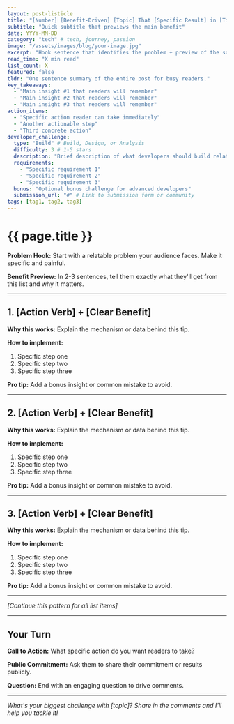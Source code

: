 ```yaml
---
layout: post-listicle
title: "[Number] [Benefit-Driven] [Topic] That [Specific Result] in [Timeframe]"
subtitle: "Quick subtitle that previews the main benefit"
date: YYYY-MM-DD
category: "tech" # tech, journey, passion
image: "/assets/images/blog/your-image.jpg"
excerpt: "Hook sentence that identifies the problem + preview of the solution in 1-2 sentences."
read_time: "X min read"
list_count: X
featured: false
tldr: "One sentence summary of the entire post for busy readers."
key_takeaways:
  - "Main insight #1 that readers will remember"
  - "Main insight #2 that readers will remember"
  - "Main insight #3 that readers will remember"
action_items:
  - "Specific action reader can take immediately"
  - "Another actionable step"
  - "Third concrete action"
developer_challenge:
  type: "Build" # Build, Design, or Analysis
  difficulty: 3 # 1-5 stars
  description: "Brief description of what developers should build related to your post topic."
  requirements:
    - "Specific requirement 1"
    - "Specific requirement 2"
    - "Specific requirement 3"
  bonus: "Optional bonus challenge for advanced developers"
  submission_url: "#" # Link to submission form or community
tags: [tag1, tag2, tag3]
---
```


# {{ page.title }}

**Problem Hook:** Start with a relatable problem your audience faces. Make it specific and painful.

**Benefit Preview:** In 2-3 sentences, tell them exactly what they'll get from this list and why it matters.

---

## 1. [Action Verb] + [Clear Benefit]

**Why this works:** Explain the mechanism or data behind this tip.

**How to implement:**
1. Specific step one
2. Specific step two  
3. Specific step three

**Pro tip:** Add a bonus insight or common mistake to avoid.

---

## 2. [Action Verb] + [Clear Benefit]

**Why this works:** Explain the mechanism or data behind this tip.

**How to implement:**
1. Specific step one
2. Specific step two
3. Specific step three

**Pro tip:** Add a bonus insight or common mistake to avoid.

---

## 3. [Action Verb] + [Clear Benefit]

**Why this works:** Explain the mechanism or data behind this tip.

**How to implement:**
1. Specific step one
2. Specific step two
3. Specific step three

**Pro tip:** Add a bonus insight or common mistake to avoid.

---

*[Continue this pattern for all list items]*

---

## Your Turn

**Call to Action:** What specific action do you want readers to take?

**Public Commitment:** Ask them to share their commitment or results publicly.

**Question:** End with an engaging question to drive comments.

---

*What's your biggest challenge with [topic]? Share in the comments and I'll help you tackle it!*
